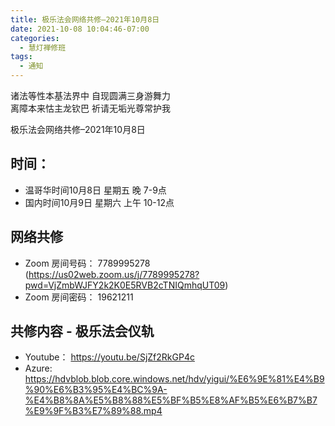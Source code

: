 ```yaml
---
title: 极乐法会网络共修–2021年10月8日
date: 2021-10-08 10:04:46-07:00
categories:
  - 慧灯禅修班
tags:
  - 通知
---
```

诸法等性本基法界中 自现圆满三身游舞力  
离障本来怙主龙钦巴 祈请无垢光尊常护我  

极乐法会网络共修–2021年10月8日

## 时间：

* 温哥华时间10月8日 星期五 晚 7-9点
* 国内时间10月9日 星期六 上午 10-12点

## 网络共修

* Zoom 房间号码： 7789995278 (<https://us02web.zoom.us/j/7789995278?pwd=VjZmbWJFY2k2K0E5RVB2cTNIQmhqUT09>)
* Zoom 房间密码： 19621211


## 共修内容 - 极乐法会仪轨

- Youtube： <https://youtu.be/SjZf2RkGP4c>
- Azure: <https://hdvblob.blob.core.windows.net/hdv/yigui/%E6%9E%81%E4%B9%90%E6%B3%95%E4%BC%9A-%E4%B8%8A%E5%B8%88%E5%BF%B5%E8%AF%B5%E6%B7%B7%E9%9F%B3%E7%89%88.mp4>
